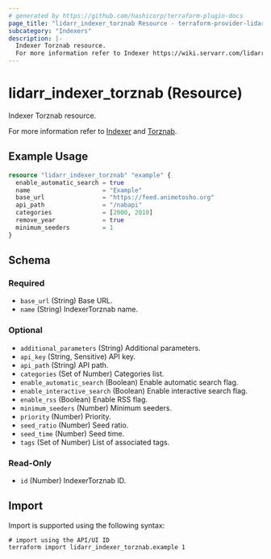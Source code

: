 ```yaml
---
# generated by https://github.com/hashicorp/terraform-plugin-docs
page_title: "lidarr_indexer_torznab Resource - terraform-provider-lidarr"
subcategory: "Indexers"
description: |-
  Indexer Torznab resource.
  For more information refer to Indexer https://wiki.servarr.com/lidarr/settings#indexers and Torznab https://wiki.servarr.com/lidarr/supported#torznab.
---
```


# lidarr_indexer_torznab (Resource)

<!-- subcategory:Indexers -->Indexer Torznab resource.
For more information refer to [Indexer](https://wiki.servarr.com/lidarr/settings#indexers) and [Torznab](https://wiki.servarr.com/lidarr/supported#torznab).

## Example Usage

```terraform
resource "lidarr_indexer_torznab" "example" {
  enable_automatic_search = true
  name                    = "Example"
  base_url                = "https://feed.animetosho.org"
  api_path                = "/nabapi"
  categories              = [2000, 2010]
  remove_year             = true
  minimum_seeders         = 1
}
```

<!-- schema generated by tfplugindocs -->
## Schema

### Required

- `base_url` (String) Base URL.
- `name` (String) IndexerTorznab name.

### Optional

- `additional_parameters` (String) Additional parameters.
- `api_key` (String, Sensitive) API key.
- `api_path` (String) API path.
- `categories` (Set of Number) Categories list.
- `enable_automatic_search` (Boolean) Enable automatic search flag.
- `enable_interactive_search` (Boolean) Enable interactive search flag.
- `enable_rss` (Boolean) Enable RSS flag.
- `minimum_seeders` (Number) Minimum seeders.
- `priority` (Number) Priority.
- `seed_ratio` (Number) Seed ratio.
- `seed_time` (Number) Seed time.
- `tags` (Set of Number) List of associated tags.

### Read-Only

- `id` (Number) IndexerTorznab ID.

## Import

Import is supported using the following syntax:

```shell
# import using the API/UI ID
terraform import lidarr_indexer_torznab.example 1
```
